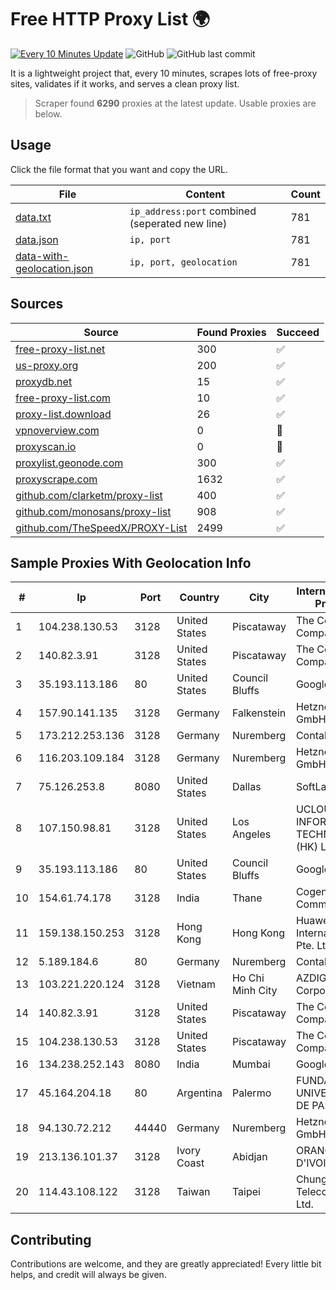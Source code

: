 
# Free HTTP Proxy List 🌍

[![Every 10 Minutes Update](https://github.com/mertguvencli/http-proxy-list/actions/workflows/main.yml/badge.svg?branch=main)](https://github.com/mertguvencli/http-proxy-list/actions/workflows/main.yml)
![GitHub](https://img.shields.io/github/license/mertguvencli/http-proxy-list)
![GitHub last commit](https://img.shields.io/github/last-commit/mertguvencli/http-proxy-list)

It is a lightweight project that, every 10 minutes, scrapes lots of free-proxy sites, validates if it works, and serves a clean proxy list.


> Scraper found **6290** proxies at the latest update. Usable proxies are below.

## Usage

Click the file format that you want and copy the URL.


|File|Content|Count|
|----|-------|-----|
|[data.txt](https://raw.githubusercontent.com/mertguvencli/http-proxy-list/main/proxy-list/data.txt)|`ip_address:port` combined (seperated new line)|781|
|[data.json](https://raw.githubusercontent.com/mertguvencli/http-proxy-list/main/proxy-list/data.json)|`ip, port`|781|
|[data-with-geolocation.json](https://raw.githubusercontent.com/mertguvencli/http-proxy-list/main/proxy-list/data-with-geolocation.json)|`ip, port, geolocation`|781|

## Sources

|Source|Found Proxies|Succeed|
|------|-------------|-------|
|[free-proxy-list.net](https://free-proxy-list.net)|300|✅|
|[us-proxy.org](https://www.us-proxy.org)|200|✅|
|[proxydb.net](http://proxydb.net)|15|✅|
|[free-proxy-list.com](https://free-proxy-list.com/?page=&port=&type%5B%5D=http&type%5B%5D=https&up_time=0&search=Search)|10|✅|
|[proxy-list.download](https://www.proxy-list.download/HTTP)|26|✅|
|[vpnoverview.com](https://vpnoverview.com/privacy/anonymous-browsing/free-proxy-servers)|0|🚫|
|[proxyscan.io](https://www.proxyscan.io)|0|🚫|
|[proxylist.geonode.com](https://proxylist.geonode.com/api/proxy-list?limit=300&page=1&sort_by=lastChecked&sort_type=desc&protocols=http,https)|300|✅|
|[proxyscrape.com](https://api.proxyscrape.com/v2/?request=displayproxies&protocol=http&timeout=10000&country=all&ssl=all&anonymity=all)|1632|✅|
|[github.com/clarketm/proxy-list](https://raw.githubusercontent.com/clarketm/proxy-list/master/proxy-list-raw.txt)|400|✅|
|[github.com/monosans/proxy-list](https://raw.githubusercontent.com/monosans/proxy-list/main/proxies/http.txt)|908|✅|
|[github.com/TheSpeedX/PROXY-List](https://raw.githubusercontent.com/TheSpeedX/PROXY-List/master/http.txt)|2499|✅|


## Sample Proxies With Geolocation Info

|#|Ip|Port|Country|City|Internet Service Provider|
|-|--|----|-------|----|-------------------------|
|1|104.238.130.53|3128|United States|Piscataway|The Constant Company|
|2|140.82.3.91|3128|United States|Piscataway|The Constant Company|
|3|35.193.113.186|80|United States|Council Bluffs|Google LLC|
|4|157.90.141.135|3128|Germany|Falkenstein|Hetzner Online GmbH|
|5|173.212.253.136|3128|Germany|Nuremberg|Contabo GmbH|
|6|116.203.109.184|3128|Germany|Nuremberg|Hetzner Online GmbH|
|7|75.126.253.8|8080|United States|Dallas|SoftLayer|
|8|107.150.98.81|3128|United States|Los Angeles|UCLOUD INFORMATION TECHNOLOGY (HK) LIMITED|
|9|35.193.113.186|80|United States|Council Bluffs|Google LLC|
|10|154.61.74.178|3128|India|Thane|Cogent Communications|
|11|159.138.150.253|3128|Hong Kong|Hong Kong|Huawei International Pte. Ltd.|
|12|5.189.184.6|80|Germany|Nuremberg|Contabo GmbH|
|13|103.221.220.124|3128|Vietnam|Ho Chi Minh City|AZDIGI Corporation|
|14|140.82.3.91|3128|United States|Piscataway|The Constant Company|
|15|104.238.130.53|3128|United States|Piscataway|The Constant Company|
|16|134.238.252.143|8080|India|Mumbai|Google LLC|
|17|45.164.204.18|80|Argentina|Palermo|FUNDACIÓN UNIVERSIDAD DE PALERMO|
|18|94.130.72.212|44440|Germany|Nuremberg|Hetzner Online GmbH|
|19|213.136.101.37|3128|Ivory Coast|Abidjan|ORANGE COTE D'IVOIRE|
|20|114.43.108.122|3128|Taiwan|Taipei|Chunghwa Telecom Co., Ltd.|



## Contributing

Contributions are welcome, and they are greatly appreciated! Every
little bit helps, and credit will always be given.

